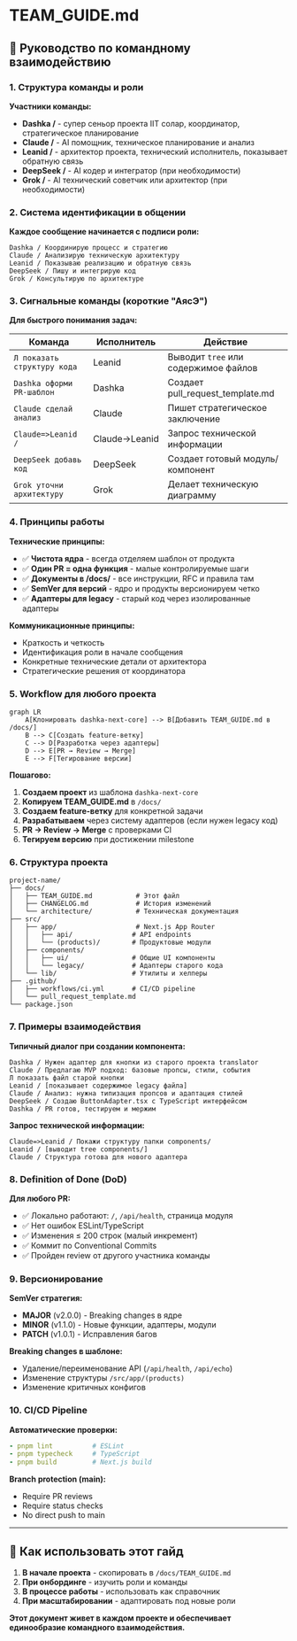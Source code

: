 # TEAM_GUIDE.md
## 🚀 Руководство по командному взаимодействию

### 1. Структура команды и роли

**Участники команды:**
- **Dashka /** - супер сеньор проекта IIT солар, координатор, стратегическое планирование
- **Claude /** - AI помощник, техническое планирование и анализ
- **Leanid /** - архитектор проекта, технический исполнитель, показывает обратную связь
- **DeepSeek /** - AI кодер и интегратор (при необходимости)
- **Grok /** - AI технический советчик или архитектор (при необходимости)

### 2. Система идентификации в общении

**Каждое сообщение начинается с подписи роли:**

```
Dashka / Координирую процесс и стратегию
Claude / Анализирую техническую архитектуру  
Leanid / Показываю реализацию и обратную связь
DeepSeek / Пишу и интегрирую код
Grok / Консультирую по архитектуре
```

### 3. Сигнальные команды (короткие "АясЭ")

**Для быстрого понимания задач:**

| Команда | Исполнитель | Действие |
|---------|-------------|----------|
| `Л показать структуру кода` | Leanid | Выводит `tree` или содержимое файлов |
| `Dashka оформи PR-шаблон` | Dashka | Создает pull_request_template.md |
| `Claude сделай анализ` | Claude | Пишет стратегическое заключение |
| `Claude=>Leanid /` | Claude→Leanid | Запрос технической информации |
| `DeepSeek добавь код` | DeepSeek | Создает готовый модуль/компонент |
| `Grok уточни архитектуру` | Grok | Делает техническую диаграмму |

### 4. Принципы работы

**Технические принципы:**
- ✅ **Чистота ядра** - всегда отделяем шаблон от продукта
- ✅ **Один PR = одна функция** - малые контролируемые шаги
- ✅ **Документы в /docs/** - все инструкции, RFC и правила там
- ✅ **SemVer для версий** - ядро и продукты версионируем четко
- ✅ **Адаптеры для legacy** - старый код через изолированные адаптеры

**Коммуникационные принципы:**
- Краткость и четкость
- Идентификация роли в начале сообщения
- Конкретные технические детали от архитектора
- Стратегические решения от координатора

### 5. Workflow для любого проекта

```mermaid
graph LR
    A[Клонировать dashka-next-core] --> B[Добавить TEAM_GUIDE.md в /docs/]
    B --> C[Создать feature-ветку]
    C --> D[Разработка через адаптеры]
    D --> E[PR → Review → Merge]
    E --> F[Тегирование версии]
```

**Пошагово:**
1. **Создаем проект** из шаблона `dashka-next-core`
2. **Копируем TEAM_GUIDE.md** в `/docs/`
3. **Создаем feature-ветку** для конкретной задачи
4. **Разрабатываем** через систему адаптеров (если нужен legacy код)
5. **PR → Review → Merge** с проверками CI
6. **Тегируем версию** при достижении milestone

### 6. Структура проекта

```
project-name/
├── docs/
│   ├── TEAM_GUIDE.md           # Этот файл
│   ├── CHANGELOG.md            # История изменений
│   └── architecture/           # Техническая документация
├── src/
│   ├── app/                    # Next.js App Router
│   │   ├── api/               # API endpoints
│   │   └── (products)/        # Продуктовые модули
│   ├── components/
│   │   ├── ui/                # Общие UI компоненты
│   │   └── legacy/            # Адаптеры старого кода
│   └── lib/                   # Утилиты и хелперы
├── .github/
│   ├── workflows/ci.yml       # CI/CD pipeline
│   └── pull_request_template.md
└── package.json
```

### 7. Примеры взаимодействия

**Типичный диалог при создании компонента:**
```
Dashka / Нужен адаптер для кнопки из старого проекта translator
Claude / Предлагаю MVP подход: базовые пропсы, стили, события
Л показать файл старой кнопки
Leanid / [показывает содержимое legacy файла]
Claude / Анализ: нужна типизация пропсов и адаптация стилей
DeepSeek / Создаю ButtonAdapter.tsx с TypeScript интерфейсом
Dashka / PR готов, тестируем и мержим
```

**Запрос технической информации:**
```
Claude=>Leanid / Покажи структуру папки components/
Leanid / [выводит tree components/]
Claude / Структура готова для нового адаптера
```

### 8. Definition of Done (DoD)

**Для любого PR:**
- ✅ Локально работают: `/`, `/api/health`, страница модуля
- ✅ Нет ошибок ESLint/TypeScript
- ✅ Изменения ≤ 200 строк (малый инкремент)
- ✅ Коммит по Conventional Commits
- ✅ Пройден review от другого участника команды

### 9. Версионирование

**SemVer стратегия:**
- **MAJOR** (v2.0.0) - Breaking changes в ядре
- **MINOR** (v1.1.0) - Новые функции, адаптеры, модули
- **PATCH** (v1.0.1) - Исправления багов

**Breaking changes в шаблоне:**
- Удаление/переименование API (`/api/health`, `/api/echo`)
- Изменение структуры `/src/app/(products)`
- Изменение критичных конфигов

### 10. CI/CD Pipeline

**Автоматические проверки:**
```yaml
- pnpm lint          # ESLint
- pnpm typecheck     # TypeScript  
- pnpm build         # Next.js build
```

**Branch protection (main):**
- Require PR reviews
- Require status checks
- No direct push to main

---

## 📝 Как использовать этот гайд

1. **В начале проекта** - скопировать в `/docs/TEAM_GUIDE.md`
2. **При онбординге** - изучить роли и команды
3. **В процессе работы** - использовать как справочник
4. **При масштабировании** - адаптировать под новые роли

**Этот документ живет в каждом проекте и обеспечивает единообразие командного взаимодействия.**